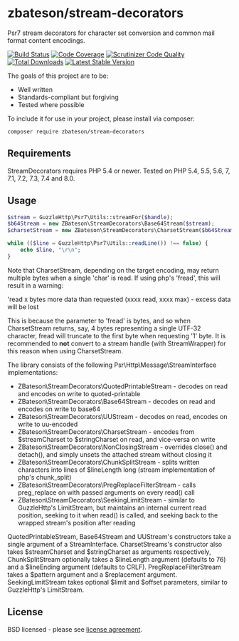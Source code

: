 # zbateson/stream-decorators

Psr7 stream decorators for character set conversion and common mail format content encodings.

[![Build Status](https://travis-ci.org/zbateson/stream-decorators.svg?branch=master)](https://travis-ci.org/zbateson/stream-decorators)
[![Code Coverage](https://scrutinizer-ci.com/g/zbateson/stream-decorators/badges/coverage.png?b=master)](https://scrutinizer-ci.com/g/zbateson/stream-decorators/?branch=master)
[![Scrutinizer Code Quality](https://scrutinizer-ci.com/g/zbateson/stream-decorators/badges/quality-score.png?b=master)](https://scrutinizer-ci.com/g/zbateson/stream-decorators/?branch=master)
[![Total Downloads](https://poser.pugx.org/zbateson/stream-decorators/downloads)](//packagist.org/packages/zbateson/stream-decorators)
[![Latest Stable Version](https://poser.pugx.org/zbateson/stream-decorators/v)](//packagist.org/packages/zbateson/stream-decorators)

The goals of this project are to be:

* Well written
* Standards-compliant but forgiving
* Tested where possible

To include it for use in your project, please install via composer:

```
composer require zbateson/stream-decorators
```

## Requirements

StreamDecorators requires PHP 5.4 or newer.  Tested on PHP 5.4, 5.5, 5.6, 7, 7.1, 7.2, 7.3, 7.4 and 8.0.

## Usage

```php
$stream = GuzzleHttp\Psr7\Utils::streamFor($handle);
$b64Stream = new ZBateson\StreamDecorators\Base64Stream($stream);
$charsetStream = new ZBateson\StreamDecorators\CharsetStream($b64Stream, 'UTF-32', 'UTF-8');

while (($line = GuzzleHttp\Psr7\Utils::readLine()) !== false) {
    echo $line, "\r\n";
}

```

Note that CharsetStream, depending on the target encoding, may return multiple bytes when a single 'char' is read.  If using php's 'fread', this will result in a warning:

'read x bytes more data than requested (xxxx read, xxxx max) - excess data will be lost

This is because the parameter to 'fread' is bytes, and so when CharsetStream returns, say, 4 bytes representing a single UTF-32 character, fread will truncate to the first byte when requesting '1' byte.  It is recommended to **not** convert to a stream handle (with StreamWrapper) for this reason when using CharsetStream.

The library consists of the following Psr\Http\Message\StreamInterface implementations:
* ZBateson\StreamDecorators\QuotedPrintableStream - decodes on read and encodes on write to quoted-printable
* ZBateson\StreamDecorators\Base64Stream - decodes on read and encodes on write to base64
* ZBateson\StreamDecorators\UUStream - decodes on read, encodes on write to uu-encoded
* ZBateson\StreamDecorators\CharsetStream - encodes from $streamCharset to $stringCharset on read, and vice-versa on write
* ZBateson\StreamDecorators\NonClosingStream - overrides close() and detach(), and simply unsets the attached stream without closing it
* ZBateson\StreamDecorators\ChunkSplitStream - splits written characters into lines of $lineLength long (stream implementation of php's chunk_split)
* ZBateson\StreamDecorators\PregReplaceFilterStream - calls preg_replace on with passed arguments on every read() call
* ZBateson\StreamDecorators\SeekingLimitStream - similar to GuzzleHttp's LimitStream, but maintains an internal current read position, seeking to it when read() is called, and seeking back to the wrapped stream's position after reading

QuotedPrintableStream, Base64Stream and UUStream's constructors take a single argument of a StreamInterface.
CharsetStreams's constructor also takes $streamCharset and $stringCharset as arguments respectively, ChunkSplitStream
optionally takes a $lineLength argument (defaults to 76) and a $lineEnding argument (defaults to CRLF).
PregReplaceFilterStream takes a $pattern argument and a $replacement argument.  SeekingLimitStream takes optional
$limit and $offset parameters, similar to GuzzleHttp's LimitStream.

## License

BSD licensed - please see [license agreement](https://github.com/zbateson/stream-decorators/blob/master/LICENSE).

